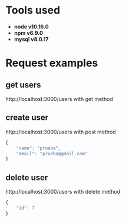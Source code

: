 # Tools used

- __node v10.16.0__
- __npm v6.9.0__
- __mysql v8.0.17__


# Request examples

## get users

http://localhost:3000/users with get method


## create user

http://localhost:3000/users with post method

```javascript
{
    "name": "prueba",
    "email": "prueba@gmail.com"
}
```

## delete user

http://localhost:3000/users with delete method


```javascript
{
    "id": 7
}
```